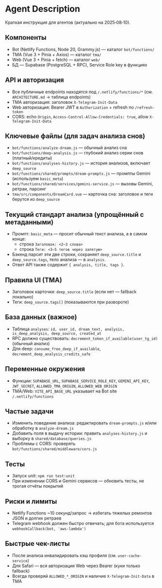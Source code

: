 # Agent Description

Краткая инструкция для агентов (актуально на 2025‑08‑10).

## Компоненты
- Bot (Netlify Functions, Node 20, Grammy.js) — каталог `bot/functions/`
- TMA (Vue 3 + Pinia + Axios) — каталог `tma/`
- Web (Vue 3 + Pinia + fetch) — каталог `web/`
- БД — Supabase (PostgreSQL + RPC), Service Role key в функциях

## API и авторизация
- Все публичные endpoints находятся под `/.netlify/functions/*` (см. `ARCHITECTURE.md` → таблица endpoints)
- TMA авторизация: заголовок `X-Telegram-Init-Data`
- Web авторизация: Bearer JWT в `Authorization` + refresh по `/refresh-token`
- CORS: echo `Origin`, `Access-Control-Allow-Credentials: true`, allow `X-Telegram-Init-Data`

## Ключевые файлы (для задач анализа снов)
- `bot/functions/analyze-dream.js` — обычный анализ сна
- `bot/functions/deep-analysis.js` — глубокий анализ серии снов (платный/кредиты)
- `bot/functions/analyses-history.js` — история анализов, включает `deep_source`
- `bot/functions/shared/prompts/dream-prompts.js` — промпты Gemini (используем `basic_meta`)
- `bot/functions/shared/services/gemini-service.js` — вызовы Gemini, ретраи, парсинг
- `tma/src/components/DreamCard.vue` — карточка сна: заголовок и теги берутся из `deep_source`

## Текущий стандарт анализа (упрощённый с метаданными)
- Промпт: `basic_meta` — просит обычный текст анализа, а в самом конце:
  - строка `Заголовок: <2–3 слова>`
  - строка `Теги: <3–5 тегов через запятую>`
- Бэкенд парсит эти две строки, сохраняет `deep_source.title` и `deep_source.tags`, тело анализа — в `analysis`.
- Ответ API также содержит `{ analysis, title, tags }`.

## Правила UI (TMA)
- Заголовок карточки: `deep_source.title` (если нет — fallback локально)
- Теги: `deep_source.tags[]` (показываются при развороте)

## База данных (важное)
- Таблица `analyses`: `id, user_id, dream_text, analysis, is_deep_analysis, deep_source, created_at`
- RPC должно существовать: `decrement_token_if_available(user_tg_id)` (обычный анализ)
- Для deep: `consume_free_deep_if_available`, `decrement_deep_analysis_credits_safe`

## Переменные окружения
- Функции: `SUPABASE_URL`, `SUPABASE_SERVICE_ROLE_KEY`, `GEMINI_API_KEY`, `JWT_SECRET`, `ALLOWED_TMA_ORIGIN`, `ALLOWED_WEB_ORIGIN`
- TMA/Web: `VITE_API_BASE_URL` указывает на Bot site `/.netlify/functions`

## Частые задачи
- Изменить поведение анализа: редактировать `dream-prompts.js` и/или обработку в `analyze-dream.js`
- Добавить поля в выдачу истории: править `analyses-history.js` и выборку в `shared/database/queries.js`
- Проблемы с CORS: проверять `bot/functions/shared/middleware/cors.js`

## Тесты
- Запуск unit: `npm run test:unit`
- При изменении CORS и Gemini сервисов — обновить тесты, не трогая отчёты покрытий

## Риски и лимиты
- Netlify Functions ~10 секунд/запрос → избегать тяжелых ремонтов JSON и долгих ретраев
- Telegram webhook должен быстро отвечать; для бота используется `webhookCallback(bot, 'aws-lambda')`

## Быстрые чек-листы
- После анализа инвалидировать кэш профиля (см. `user-cache-service`)
- Для Safari — вся авторизация Web через Bearer (куки только fallback)
- Всегда проверяй `ALLOWED_*_ORIGIN` и наличие `X-Telegram-Init-Data` в TMA


